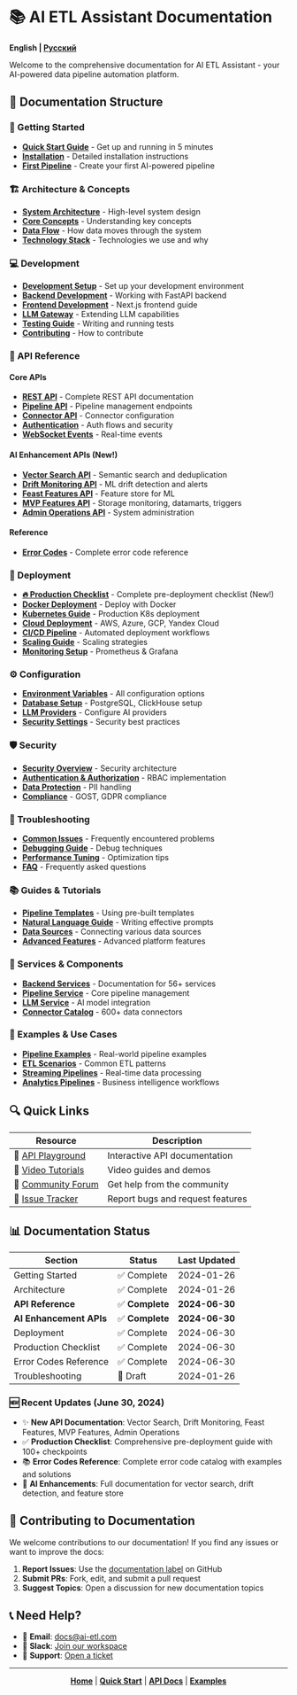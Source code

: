 # 📚 AI ETL Assistant Documentation

**English | [Русский](README.ru.md)**

Welcome to the comprehensive documentation for AI ETL Assistant - your AI-powered data pipeline automation platform.

## 📖 Documentation Structure

### 🚀 Getting Started
- **[Quick Start Guide](./guides/quick-start.md)** - Get up and running in 5 minutes
- **[Installation](./guides/installation.md)** - Detailed installation instructions
- **[First Pipeline](./guides/first-pipeline.md)** - Create your first AI-powered pipeline

### 🏗️ Architecture & Concepts
- **[System Architecture](./architecture/README.md)** - High-level system design
- **[Core Concepts](./architecture/concepts.md)** - Understanding key concepts
- **[Data Flow](./architecture/data-flow.md)** - How data moves through the system
- **[Technology Stack](./architecture/tech-stack.md)** - Technologies we use and why

### 💻 Development
- **[Development Setup](./development/setup.md)** - Set up your development environment
- **[Backend Development](./development/backend.md)** - Working with FastAPI backend
- **[Frontend Development](./development/frontend.md)** - Next.js frontend guide
- **[LLM Gateway](./development/llm-gateway.md)** - Extending LLM capabilities
- **[Testing Guide](./development/testing.md)** - Writing and running tests
- **[Contributing](./development/contributing.md)** - How to contribute

### 🔌 API Reference

#### Core APIs
- **[REST API](./api/rest-api.md)** - Complete REST API documentation
- **[Pipeline API](./api/pipelines.md)** - Pipeline management endpoints
- **[Connector API](./api/connectors.md)** - Connector configuration
- **[Authentication](./api/authentication.md)** - Auth flows and security
- **[WebSocket Events](./api/websockets.md)** - Real-time events

#### AI Enhancement APIs (New!)
- **[Vector Search API](./api/vector-search.md)** - Semantic search and deduplication
- **[Drift Monitoring API](./api/drift-monitoring.md)** - ML drift detection and alerts
- **[Feast Features API](./api/feast-features.md)** - Feature store for ML
- **[MVP Features API](./api/mvp-features.md)** - Storage monitoring, datamarts, triggers
- **[Admin Operations API](./api/admin-operations.md)** - System administration

#### Reference
- **[Error Codes](./api/error-codes.md)** - Complete error code reference

### 🚢 Deployment
- **[🔥 Production Checklist](./deployment/production-checklist.md)** - Complete pre-deployment checklist (New!)
- **[Docker Deployment](./deployment/docker.md)** - Deploy with Docker
- **[Kubernetes Guide](./deployment/kubernetes.md)** - Production K8s deployment
- **[Cloud Deployment](./deployment/cloud.md)** - AWS, Azure, GCP, Yandex Cloud
- **[CI/CD Pipeline](./deployment/ci-cd.md)** - Automated deployment workflows
- **[Scaling Guide](./deployment/scaling.md)** - Scaling strategies
- **[Monitoring Setup](./deployment/monitoring.md)** - Prometheus & Grafana

### ⚙️ Configuration
- **[Environment Variables](./configuration/environment.md)** - All configuration options
- **[Database Setup](./configuration/database.md)** - PostgreSQL, ClickHouse setup
- **[LLM Providers](./configuration/llm-providers.md)** - Configure AI providers
- **[Security Settings](./configuration/security.md)** - Security best practices

### 🛡️ Security
- **[Security Overview](./security/overview.md)** - Security architecture
- **[Authentication & Authorization](./security/auth.md)** - RBAC implementation
- **[Data Protection](./security/data-protection.md)** - PII handling
- **[Compliance](./security/compliance.md)** - GOST, GDPR compliance

### 🔧 Troubleshooting
- **[Common Issues](./troubleshooting/common-issues.md)** - Frequently encountered problems
- **[Debugging Guide](./troubleshooting/debugging.md)** - Debug techniques
- **[Performance Tuning](./troubleshooting/performance.md)** - Optimization tips
- **[FAQ](./troubleshooting/faq.md)** - Frequently asked questions

### 📚 Guides & Tutorials
- **[Pipeline Templates](./guides/pipeline-templates.md)** - Using pre-built templates
- **[Natural Language Guide](./guides/natural-language.md)** - Writing effective prompts
- **[Data Sources](./guides/data-sources.md)** - Connecting various data sources
- **[Advanced Features](./guides/advanced-features.md)** - Advanced platform features

### 🔧 Services & Components
- **[Backend Services](./services/README.md)** - Documentation for 56+ services
- **[Pipeline Service](./services/pipeline-service.md)** - Core pipeline management
- **[LLM Service](./services/llm-service.md)** - AI model integration
- **[Connector Catalog](./connectors/README.md)** - 600+ data connectors

### 🎯 Examples & Use Cases
- **[Pipeline Examples](./examples/README.md)** - Real-world pipeline examples
- **[ETL Scenarios](./examples/etl.md)** - Common ETL patterns
- **[Streaming Pipelines](./examples/streaming.md)** - Real-time data processing
- **[Analytics Pipelines](./examples/analytics.md)** - Business intelligence workflows


## 🔍 Quick Links

| Resource | Description |
|----------|-------------|
| 📘 [API Playground](http://localhost:8000/docs) | Interactive API documentation |
| 🎥 [Video Tutorials](https://youtube.com/ai-etl) | Video guides and demos |
| 💬 [Community Forum](https://community.ai-etl.com) | Get help from the community |
| 🐛 [Issue Tracker](https://github.com/your-org/ai-etl/issues) | Report bugs and request features |

## 📊 Documentation Status

| Section | Status | Last Updated |
|---------|--------|--------------|
| Getting Started | ✅ Complete | 2024-01-26 |
| Architecture | ✅ Complete | 2024-01-26 |
| **API Reference** | ✅ **Complete** | **2024-06-30** |
| **AI Enhancement APIs** | ✅ **Complete** | **2024-06-30** |
| Deployment | ✅ Complete | 2024-06-30 |
| Production Checklist | ✅ Complete | 2024-06-30 |
| Error Codes Reference | ✅ Complete | 2024-06-30 |
| Troubleshooting | 📝 Draft | 2024-01-26 |

### 🆕 Recent Updates (June 30, 2024)

- ✨ **New API Documentation**: Vector Search, Drift Monitoring, Feast Features, MVP Features, Admin Operations
- ✅ **Production Checklist**: Comprehensive pre-deployment guide with 100+ checkpoints
- 📚 **Error Codes Reference**: Complete error code catalog with examples and solutions
- 🔧 **AI Enhancements**: Full documentation for vector search, drift detection, and feature store

## 🤝 Contributing to Documentation

We welcome contributions to our documentation! If you find any issues or want to improve the docs:

1. **Report Issues**: Use the [documentation label](https://github.com/your-org/ai-etl/labels/documentation) on GitHub
2. **Submit PRs**: Fork, edit, and submit a pull request
3. **Suggest Topics**: Open a discussion for new documentation topics

## 📞 Need Help?

- 📧 **Email**: docs@ai-etl.com
- 💬 **Slack**: [Join our workspace](https://ai-etl.slack.com)
- 🎫 **Support**: [Open a ticket](https://support.ai-etl.com)

---

<div align="center">

**[Home](../README.md)** | **[Quick Start](./guides/quick-start.md)** | **[API Docs](./api/rest-api.md)** | **[Examples](./examples/README.md)**

</div>